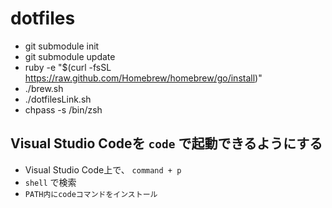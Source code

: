 dotfiles
========

* git submodule init
* git submodule update
* ruby -e "$(curl -fsSL https://raw.github.com/Homebrew/homebrew/go/install)"
* ./brew.sh
* ./dotfilesLink.sh
* chpass -s /bin/zsh

## Visual Studio Codeを `code` で起動できるようにする

* Visual Studio Code上で、 `command + p`
* `shell` で検索
* `PATH内にcodeコマンドをインストール`

